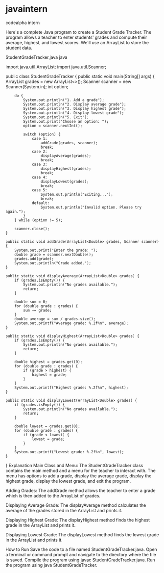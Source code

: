 # javaintern
codealpha intern




Here's a complete Java program to create a Student Grade Tracker. The program allows a teacher to enter students' grades and compute their average, highest, and lowest scores. We'll use an ArrayList to store the student data.

StudentGradeTracker.java
java

import java.util.ArrayList;
import java.util.Scanner;

public class StudentGradeTracker {
    public static void main(String[] args) {
        ArrayList<Double> grades = new ArrayList<>();
        Scanner scanner = new Scanner(System.in);
        int option;

        do {
            System.out.println("1. Add a grade");
            System.out.println("2. Display average grade");
            System.out.println("3. Display highest grade");
            System.out.println("4. Display lowest grade");
            System.out.println("5. Exit");
            System.out.print("Choose an option: ");
            option = scanner.nextInt();

            switch (option) {
                case 1:
                    addGrade(grades, scanner);
                    break;
                case 2:
                    displayAverage(grades);
                    break;
                case 3:
                    displayHighest(grades);
                    break;
                case 4:
                    displayLowest(grades);
                    break;
                case 5:
                    System.out.println("Exiting...");
                    break;
                default:
                    System.out.println("Invalid option. Please try again.");
            }
        } while (option != 5);

        scanner.close();
    }

    public static void addGrade(ArrayList<Double> grades, Scanner scanner) {
        System.out.print("Enter the grade: ");
        double grade = scanner.nextDouble();
        grades.add(grade);
        System.out.println("Grade added.");
    }

    public static void displayAverage(ArrayList<Double> grades) {
        if (grades.isEmpty()) {
            System.out.println("No grades available.");
            return;
        }

        double sum = 0;
        for (double grade : grades) {
            sum += grade;
        }
        double average = sum / grades.size();
        System.out.printf("Average grade: %.2f%n", average);
    }

    public static void displayHighest(ArrayList<Double> grades) {
        if (grades.isEmpty()) {
            System.out.println("No grades available.");
            return;
        }

        double highest = grades.get(0);
        for (double grade : grades) {
            if (grade > highest) {
                highest = grade;
            }
        }
        System.out.printf("Highest grade: %.2f%n", highest);
    }

    public static void displayLowest(ArrayList<Double> grades) {
        if (grades.isEmpty()) {
            System.out.println("No grades available.");
            return;
        }

        double lowest = grades.get(0);
        for (double grade : grades) {
            if (grade < lowest) {
                lowest = grade;
            }
        }
        System.out.printf("Lowest grade: %.2f%n", lowest);
    }
}
Explanation
Main Class and Menu: The StudentGradeTracker class contains the main method and a menu for the teacher to interact with. The menu has options to add a grade, display the average grade, display the highest grade, display the lowest grade, and exit the program.

Adding Grades: The addGrade method allows the teacher to enter a grade which is then added to the ArrayList of grades.

Displaying Average Grade: The displayAverage method calculates the average of the grades stored in the ArrayList and prints it.

Displaying Highest Grade: The displayHighest method finds the highest grade in the ArrayList and prints it.

Displaying Lowest Grade: The displayLowest method finds the lowest grade in the ArrayList and prints it.

How to Run
Save the code to a file named StudentGradeTracker.java.
Open a terminal or command prompt and navigate to the directory where the file is saved.
Compile the program using javac StudentGradeTracker.java.
Run the program using java StudentGradeTracker.
